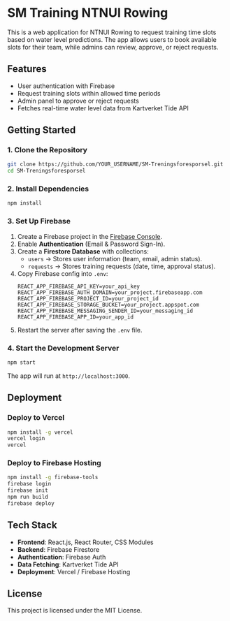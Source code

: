 # SM Training NTNUI Rowing

This is a web application for NTNUI Rowing to request training time slots based on water level predictions. The app allows users to book available slots for their team, while admins can review, approve, or reject requests.

## Features

- User authentication with Firebase
- Request training slots within allowed time periods
- Admin panel to approve or reject requests
- Fetches real-time water level data from Kartverket Tide API

## Getting Started

### 1. Clone the Repository
```sh
git clone https://github.com/YOUR_USERNAME/SM-Treningsforesporsel.git
cd SM-Treningsforesporsel
```

### 2. Install Dependencies
```sh
npm install
```

### 3. Set Up Firebase
1. Create a Firebase project in the [Firebase Console](https://console.firebase.google.com/).
2. Enable **Authentication** (Email & Password Sign-In).
3. Create a **Firestore Database** with collections:
   - `users` → Stores user information (team, email, admin status).
   - `requests` → Stores training requests (date, time, approval status).
4. Copy Firebase config into `.env`:
   ```
   REACT_APP_FIREBASE_API_KEY=your_api_key
   REACT_APP_FIREBASE_AUTH_DOMAIN=your_project.firebaseapp.com
   REACT_APP_FIREBASE_PROJECT_ID=your_project_id
   REACT_APP_FIREBASE_STORAGE_BUCKET=your_project.appspot.com
   REACT_APP_FIREBASE_MESSAGING_SENDER_ID=your_messaging_id
   REACT_APP_FIREBASE_APP_ID=your_app_id
   ```
5. Restart the server after saving the `.env` file.

### 4. Start the Development Server
```sh
npm start
```
The app will run at `http://localhost:3000`.

## Deployment

### Deploy to Vercel
```sh
npm install -g vercel
vercel login
vercel
```

### Deploy to Firebase Hosting
```sh
npm install -g firebase-tools
firebase login
firebase init
npm run build
firebase deploy
```

## Tech Stack

- **Frontend**: React.js, React Router, CSS Modules
- **Backend**: Firebase Firestore
- **Authentication**: Firebase Auth
- **Data Fetching**: Kartverket Tide API
- **Deployment**: Vercel / Firebase Hosting

## License
This project is licensed under the MIT License.
